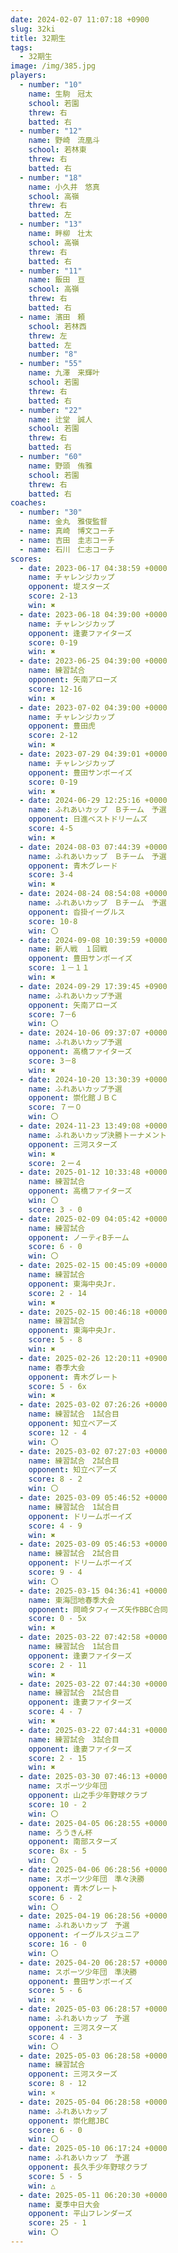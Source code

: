 ```yaml
---
date: 2024-02-07 11:07:18 +0900
slug: 32ki
title: 32期生
tags:
  - 32期生
image: /img/385.jpg
players:
  - number: "10"
    name: 生駒　冠太
    school: 若園
    threw: 右
    batted: 右
  - number: "12"
    name: 野崎　流凰斗
    school: 若林東
    threw: 右
    batted: 右
  - number: "18"
    name: 小久井　悠真
    school: 高嶺
    threw: 右
    batted: 左
  - number: "13"
    name: 畔柳　壮太
    school: 高嶺
    threw: 右
    batted: 右
  - number: "11"
    name: 飯田　亘
    school: 高嶺
    threw: 右
    batted: 右
  - name: 濱田　頼
    school: 若林西
    threw: 左
    batted: 左
    number: "8"
  - number: "55"
    name: 九澤　来輝叶
    school: 若園
    threw: 右
    batted: 右
  - number: "22"
    name: 辻堂　誠人
    school: 若園
    threw: 右
    batted: 右
  - number: "60"
    name: 野頭　侑雅
    school: 若園
    threw: 右
    batted: 右
coaches:
  - number: "30"
    name: 金丸　雅俊監督
  - name: 真崎　博文コーチ
  - name: 吉田　圭志コーチ
  - name: 石川　仁志コーチ
scores:
  - date: 2023-06-17 04:38:59 +0000
    name: チャレンジカップ
    opponent: 堤スターズ
    score: 2-13
    win: ✖
  - date: 2023-06-18 04:39:00 +0000
    name: チャレンジカップ
    opponent: 逢妻ファイターズ
    score: 0-19
    win: ✖
  - date: 2023-06-25 04:39:00 +0000
    name: 練習試合
    opponent: 矢南アローズ
    score: 12-16
    win: ✖
  - date: 2023-07-02 04:39:00 +0000
    name: チャレンジカップ
    opponent: 豊田虎
    score: 2-12
    win: ✖
  - date: 2023-07-29 04:39:01 +0000
    name: チャレンジカップ
    opponent: 豊田サンボーイズ
    score: 0-19
    win: ✖
  - date: 2024-06-29 12:25:16 +0000
    name: ふれあいカップ　Ｂチーム　予選
    opponent: 日進ベストドリームズ
    score: 4-5
    win: ✖
  - date: 2024-08-03 07:44:39 +0000
    name: ふれあいカップ　Ｂチーム　予選
    opponent: 青木グレード
    score: 3-4
    win: ✖
  - date: 2024-08-24 08:54:08 +0000
    name: ふれあいカップ　Ｂチーム　予選
    opponent: 沓掛イーグルス
    score: 10-8
    win: 〇
  - date: 2024-09-08 10:39:59 +0000
    name: 新人戦　１回戦
    opponent: 豊田サンボーイズ
    score: １－１１
    win: ✖
  - date: 2024-09-29 17:39:45 +0900
    name: ふれあいカップ予選
    opponent: 矢南アローズ
    score: 7－6
    win: 〇
  - date: 2024-10-06 09:37:07 +0000
    name: ふれあいカップ予選
    opponent: 高橋ファイターズ
    score: 3－8
    win: ✖
  - date: 2024-10-20 13:30:39 +0000
    name: ふれあいカップ予選
    opponent: 崇化館ＪＢＣ
    score: ７ー０
    win: 〇
  - date: 2024-11-23 13:49:08 +0000
    name: ふれあいカップ決勝トーナメント
    opponent: 三河スターズ
    win: ✖
    score: ２ー４
  - date: 2025-01-12 10:33:48 +0000
    name: 練習試合
    opponent: 高橋ファイターズ
    win: 〇
    score: 3 - 0
  - date: 2025-02-09 04:05:42 +0000
    name: 練習試合
    opponent: ノーティBチーム
    score: 6 - 0
    win: 〇
  - date: 2025-02-15 00:45:09 +0000
    name: 練習試合
    opponent: 東海中央Jr.
    score: 2 - 14
    win: ✖
  - date: 2025-02-15 00:46:18 +0000
    name: 練習試合
    opponent: 東海中央Jr.
    score: 5 - 8
    win: ✖
  - date: 2025-02-26 12:20:11 +0900
    name: 春季大会
    opponent: 青木グレート
    score: 5 - 6x
    win: ✖
  - date: 2025-03-02 07:26:26 +0000
    name: 練習試合　1試合目
    opponent: 知立ベアーズ
    score: 12 - 4
    win: 〇
  - date: 2025-03-02 07:27:03 +0000
    name: 練習試合　2試合目
    opponent: 知立ベアーズ
    score: 8 - 2
    win: 〇
  - date: 2025-03-09 05:46:52 +0000
    name: 練習試合　1試合目
    opponent: ドリームボーイズ
    score: 4 - 9
    win: ✖
  - date: 2025-03-09 05:46:53 +0000
    name: 練習試合　2試合目
    opponent: ドリームボーイズ
    score: 9 - 4
    win: 〇
  - date: 2025-03-15 04:36:41 +0000
    name: 東海団地春季大会
    opponent: 岡崎タフィーズ矢作BBC合同
    score: 0 - 5x
    win: ✖
  - date: 2025-03-22 07:42:58 +0000
    name: 練習試合　1試合目
    opponent: 逢妻ファイターズ
    score: 2 - 11
    win: ✖
  - date: 2025-03-22 07:44:30 +0000
    name: 練習試合　2試合目
    opponent: 逢妻ファイターズ
    score: 4 - 7
    win: ✖
  - date: 2025-03-22 07:44:31 +0000
    name: 練習試合　3試合目
    opponent: 逢妻ファイターズ
    score: 2 - 15
    win: ✖
  - date: 2025-03-30 07:46:13 +0000
    name: スポーツ少年団
    opponent: 山之手少年野球クラブ
    score: 10 - 2
    win: 〇
  - date: 2025-04-05 06:28:55 +0000
    name: ろうきん杯
    opponent: 南部スターズ
    score: 8x - 5
    win: 〇
  - date: 2025-04-06 06:28:56 +0000
    name: スポーツ少年団　準々決勝
    opponent: 青木グレート
    score: 6 - 2
    win: 〇
  - date: 2025-04-19 06:28:56 +0000
    name: ふれあいカップ　予選
    opponent: イーグルスジュニア
    score: 16 - 0
    win: 〇
  - date: 2025-04-20 06:28:57 +0000
    name: スポーツ少年団　準決勝
    opponent: 豊田サンボーイズ
    score: 5 - 6
    win: ×
  - date: 2025-05-03 06:28:57 +0000
    name: ふれあいカップ　予選
    opponent: 三河スターズ
    score: 4 - 3
    win: 〇
  - date: 2025-05-03 06:28:58 +0000
    name: 練習試合
    opponent: 三河スターズ
    score: 8 - 12
    win: ×
  - date: 2025-05-04 06:28:58 +0000
    name: ふれあいカップ
    opponent: 崇化館JBC
    score: 6 - 0
    win: 〇
  - date: 2025-05-10 06:17:24 +0000
    name: ふれあいカップ　予選
    opponent: 長久手少年野球クラブ
    score: 5 - 5
    win: △
  - date: 2025-05-11 06:20:30 +0000
    name: 夏季中日大会
    opponent: 平山フレンダーズ
    score: 25 - 1
    win: 〇
---
```

